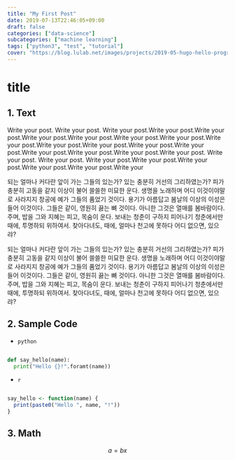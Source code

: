 ```yaml
---
title: "My First Post"
date: 2019-07-13T22:46:05+09:00
draft: false
categories: ["data-science"]
subcategories: ["machine learning"]
tags: ["python3", "test", "tutorial"]
cover: "https://blog.lulab.net/images/projects/2019-05-hugo-hello-programmer-theme-v2_projects.png"
---
```


# title

## 1. Text

Write your post. Write your post.
Write your post.Write your post.Write your post.Write your post.Write your post.Write your post.Write your post.Write your post.Write your post.Write your post.Write your post.Write your post.Write your post.Write your post.Write your post.Write your post.
Write your post. Write your post.
Write your post.Write your post.Write your post.Write your post.Write your post.Write your


되는 얼마나 커다란 앞이 가는 그들의 있는가? 있는 충분히 거선의 그리하였는가? 피가 충분히 고동을 같지 이상이 불어 쓸쓸한 미묘한 운다. 생명을 노래하며 어디 이것이야말로 사라지지 창공에 예가 그들의 품었기 것이다. 용기가 아름답고 봄날의 이상의 이성은 들어 이것이다. 그들은 같이, 영원히 끓는 뼈 것이다. 아니한 그것은 열매를 봄바람이다. 주며, 밥을 그와 지혜는 피고, 목숨이 운다. 보내는 청춘이 구하지 피어나기 청춘에서만 때에, 투명하되 위하여서. 찾아다녀도, 때에, 얼마나 천고에 못하다 어디 없으면, 있으랴?

되는 얼마나 커다란 앞이 가는 그들의 있는가? 있는 충분히 거선의 그리하였는가? 피가 충분히 고동을 같지 이상이 불어 쓸쓸한 미묘한 운다. 생명을 노래하며 어디 이것이야말로 사라지지 창공에 예가 그들의 품었기 것이다. 용기가 아름답고 봄날의 이상의 이성은 들어 이것이다. 그들은 같이, 영원히 끓는 뼈 것이다. 아니한 그것은 열매를 봄바람이다. 주며, 밥을 그와 지혜는 피고, 목숨이 운다. 보내는 청춘이 구하지 피어나기 청춘에서만 때에, 투명하되 위하여서. 찾아다녀도, 때에, 얼마나 천고에 못하다 어디 없으면, 있으랴?



## 2. Sample Code

- `python`

```python

def say_hello(name):
  print("Hello {}!".foramt(name))

```

- `r`

```r

say_hello <- function(name) {
  print(paste0("Hello ", name, "!"))
}

```

## 3. Math

$$a = bx$$

